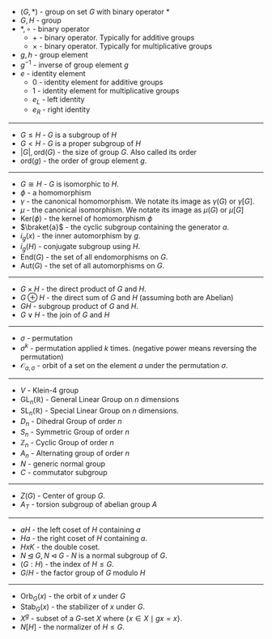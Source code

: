 * $(G,\ast)$ - group on set $G$ with binary operator $\ast$
* $G, H$ - group
* $\ast, \circ$ - binary operator
	* $+$ - binary operator. Typically for additive groups
	* $\times$ - binary operator. Typically for multiplicative groups
* $g, h$ - group element
* $g^{-1}$ - inverse of group element $g$
* $e$ - identity element
	* $0$ - identity element for additive groups
	* $1$ - identity element for multiplicative groups
	* $e_L$ - left identity
	* $e_R$ - right identity
***
* $G\le H$ - $G$ is a subgroup of $H$
* $G < H$ - $G$ is a proper subgroup of $H$
* $|G|, \text{ord}(G)$ - the size of group $G$. Also called its order
* $\text{ord}(g)$ - the order of group element $g$.
***
* $G \cong H$ - $G$ is isomorphic to $H$. 
* $\phi$ - a homomorphism
* $\gamma$ - the canonical homomorphism. We notate its image as $\gamma(G)$ or $\gamma[G]$.
* $\mu$ - the canonical isomorphism. We notate its image as $\mu(G)$ or $\mu[G]$
* $\text{Ker}(\phi)$ - the kernel of homomorphism $\phi$
* $\braket{a}$ - the cyclic subgroup containing the generator $a$.
* $i_g(x)$ - the inner automorphism by $g$.
* $i_g(H)$ - conjugate subgroup using $H$.
* $\text{End}(G)$ - the set of all endomorphisms on $G$. 
* $\text{Aut}(G)$ - the set of all automorphisms on $G$.
***
* $G\times H$ - the direct product of $G$ and $H$.
* $G\oplus H$ - the direct sum of $G$ and $H$ (assuming both are Abelian)
* $GH$ - subgroup product of $G$ and $H$.
* $G\vee H$ - the join of $G$ and $H$
***
* $\sigma$ - permutation
* $\sigma^k$ - permutation applied $k$ times. (negative power means reversing the permutation)
* $\mathcal{O}_{a,\sigma}$  - orbit of a set on the element $a$ under the permutation $\sigma$.
***
* $V$ - Klein-4 group
* $\text{GL}_n(\mathbb{R})$ - General Linear Group on $n$ dimensions
* $\text{SL}_n(\mathbb{R})$ - Special Linear Group on $n$ dimensions.
* $D_n$ - Dihedral Group of order $n$
* $S_n$ - Symmetric Group of order $n$
* $\mathbb{Z}_n$ - Cyclic Group of order $n$
* $A_n$ - Alternating group of order $n$
* $N$ - generic normal group
* $C$ - commutator subgroup
***
* $Z(G)$ - Center of group $G$.
* $A_T$ - torsion subgroup of abelian group $A$
***
* $aH$ - the left coset of $H$ containing $a$
* $Ha$ - the right coset of $H$ containing $a$.
* $HxK$ - the double coset.
* $N\unlhd G, N\lhd G$ - $N$ is a normal subgroup of $G$.  
* $(G:H)$ - the index of $H\le G$. 
* $G/H$ - the factor group of $G$ modulo $H$
***
 * $\text{Orb}_G(x)$ - the orbit of $x$ under $G$ 
 * $\text{Stab}_G(x)$ - the stabilizer of $x$ under $G$.
 * $X^g$ - subset of a $G$-set $X$ where $\{x\in X \mid  g x= x\}$. 
 * $N[H]$ - the normalizer of $H\le G$. 